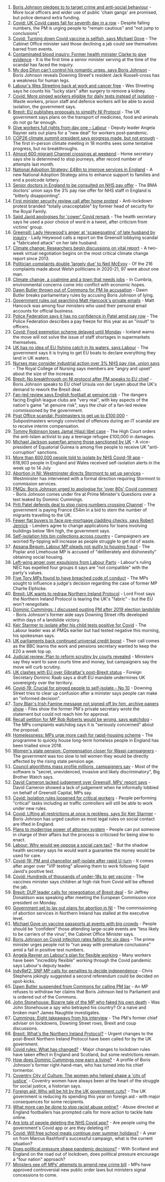 1. [Boris Johnson pledges to to target crime and anti-social behaviour](https://www.bbc.co.uk/news/uk-politics-57978618) - More local officers and wider use of public 'chain gangs' are promised, but police demand extra funding.
2. [Covid: UK Covid cases fall for seventh day in a row](https://www.bbc.co.uk/news/uk-57981899) - Despite falling numbers, the PM is urging people to "remain cautious" and "not jump to conclusions".
3. [Covid: Turning down Covid vaccine is selfish, says Michael Gove](https://www.bbc.co.uk/news/uk-politics-57987016) - The Cabinet Office minister said those declining a jab could see themselves barred from events.
4. [Contaminated blood inquiry: Former health minister Clarke to give evidence](https://www.bbc.co.uk/news/uk-57979570) - It is the first time a senior minister serving at the time of the scandal has faced the inquiry.
5. [My dog Dilyn can't control his romantic urges, says Boris Johnson](https://www.bbc.co.uk/news/uk-politics-57987491) - Boris Johnson reveals Downing Street's resident Jack Russell-cross has a weakness for human legs.
6. [Labour's Wes Streeting back at work and cancer free](https://www.bbc.co.uk/news/uk-politics-57983355) - Wes Streeting says he counts his "lucky stars" after surgery to remove a kidney.
7. [Covid: More pinged workers eligible for daily tests instead of isolation](https://www.bbc.co.uk/news/uk-politics-57977282) - Waste workers, prison staff and defence workers will be able to avoid isolation, the government says.
8. [Brexit: EU publishes proposals to simplify NI Protocol](https://www.bbc.co.uk/news/uk-northern-ireland-57978453) - The UK government says plans on the transport of medicines, food and animals do not go far enough.
9. [Give workers full rights from day one – Labour](https://www.bbc.co.uk/news/uk-57962405) - Deputy leader Angela Rayner sets out plans for a "new deal" for workers post-pandemic.
10. [COP26 climate summit president says progress made, but not enough](https://www.bbc.co.uk/news/science-environment-57975025) - The first in-person climate meeting in 18 months sees some tentative progress, but no breakthroughs.
11. [Almost 600 migrant Channel crossings at weekend](https://www.bbc.co.uk/news/uk-57966417) - Home secretary says she is determined to stop journeys, after record number of attempts last month.
12. [National Adoption Strategy: £48m to improve services in England](https://www.bbc.co.uk/news/uk-57962679) - A new National Adoption Strategy aims to enhance support to families and end a postcode lottery.
13. [Senior doctors in England to be consulted on NHS pay offer](https://www.bbc.co.uk/news/uk-57964780) - The BMA doctors' union says the 3% pay rise offer for NHS staff in England is "bitterly disappointing".
14. [First minister security review call after home protest](https://www.bbc.co.uk/news/uk-wales-57960252) - Anti-lockdown protest branded "totally unacceptable" by former head of security for the Royal Family.
15. [Sajid Javid apologises for 'cower' Covid remark](https://www.bbc.co.uk/news/uk-57961870) - The health secretary says he used a poor choice of word in a tweet, after criticism from victims' group.
16. [Greensill: Lady Heywood's anger at 'scapegoating' of late husband by inquiry](https://www.bbc.co.uk/news/uk-politics-57933130) - Lady Heywood calls a report on the Greensill lobbying scandal a "fabricated attack" on her late husband.
17. [Climate change: Researchers begin discussions on vital report](https://www.bbc.co.uk/news/science-environment-57944015) - A two-week virtual negotiation begins on the most critical climate change report since 2013.
18. [Politician complaints double 'largely due' to Neil McEvoy](https://www.bbc.co.uk/news/uk-wales-57948216) - Of the 216 complaints made about Welsh politicians in 2020-21, 97 were about one man.
19. [Climate change, a coalmine and a town that needs jobs](https://www.bbc.co.uk/news/uk-politics-57927389) - In Cumbria, environmental concerns come into conflict with economic hopes.
20. [Dawn Butler thrown out of Commons for PM lie accusation](https://www.bbc.co.uk/news/uk-politics-57927398) - Dawn Butler breaks parliamentary rules by accusing Boris Johnson of lying.
21. [Government rules out searching Matt Hancock's private emails](https://www.bbc.co.uk/news/uk-politics-57930820) - Matt Hancock was among four ministers who used their personal email accounts for official business.
22. [Police Federation says it has no confidence in Patel amid pay row](https://www.bbc.co.uk/news/uk-politics-57933129) - The Police Federation describes a pay freeze for this year as an "insult" to officers.
23. [Covid: Food exemption scheme delayed until Monday](https://www.bbc.co.uk/news/business-57937342) - Iceland warns the move will not solve the issue of staff shortages in supermarkets themselves.
24. [UK has no idea of EU fishing catch in its waters, says Labour](https://www.bbc.co.uk/news/uk-politics-57922251) - The government says it is trying to get EU boats to declare everything they land in UK waters.
25. [Nurses may consider industrial action over 3% NHS pay rise, union says](https://www.bbc.co.uk/news/health-57924271) - The Royal College of Nursing says members are "angry and upset" about the size of the increase.
26. [Brexit: No breakthrough on NI protocol after PM speaks to EU chief](https://www.bbc.co.uk/news/uk-politics-57930799) - Boris Johnson speaks to EU chief Ursula von der Leyen about the UK's demand to rework the Brexit deal.
27. [Fan-led review says English football at genuine risk](https://www.bbc.co.uk/sport/football/57929695) - The dangers facing English league clubs are "very real", with key aspects of the nation's game "at genuine risk", says the chair of a fan-led review commissioned by the government.
28. [Post Office scandal: Postmasters to get up to £100,000](https://www.bbc.co.uk/news/business-57928397) - Subpostmasters wrongly convicted of offences during an IT scandal are to receive interim compensation.
29. [Tommy Robinson loses Jamal Hijazi libel case](https://www.bbc.co.uk/news/uk-england-leeds-57930901) - The High Court orders the anti-Islam activist to pay a teenage refugee £100,000 in damages.
30. [Michael Jackson superfan among those sanctioned by UK](https://www.bbc.co.uk/news/uk-57923588) - A vice-president of Equatorial Guinea is among five people to receive UK "anti-corruption" sanctions.
31. [More than 600,000 people told to isolate by NHS Covid-19 app](https://www.bbc.co.uk/news/technology-57929162) - 618,903 people in England and Wales received self-isolation alerts in the week up to 14 July
32. [Abortion in NI: Westminster directs Stormont to set up services](https://www.bbc.co.uk/news/uk-northern-ireland-57921537) - Westminster has intervened with a formal direction requiring Stormont to commission services.
33. [PMQs: Boris Johnson urged to apologise for 'over 80s' Covid comment](https://www.bbc.co.uk/news/uk-politics-57917172) - Boris Johnson comes under fire at Prime Minister's Questions over a text leaked by Dominic Cummings.
34. [Priti Patel defends deal to stop rising numbers crossing Channel](https://www.bbc.co.uk/news/uk-57916659) - The government is paying France £54m in a bid to stem the number of migrants travelling to the UK.
35. [Fewer flat buyers to face pre-mortgage cladding checks, says Robert Jenrick](https://www.bbc.co.uk/news/uk-politics-57918265) - Lenders agree to change applications for loans involving buildings below 18m high, the government says.
36. [Self-isolation hits bin collections across country](https://www.bbc.co.uk/news/uk-england-57908171) - Campaigners are worried fly-tipping will increase as people struggle to get rid of waste.
37. [Apsana Begum: Labour MP pleads not guilty to housing fraud](https://www.bbc.co.uk/news/uk-england-london-57921569) - The Poplar and Limehouse MP is accused of "deliberately and dishonestly" obtaining social housing.
38. [Left-wing anger over expulsions from Labour Party](https://www.bbc.co.uk/news/uk-politics-57909481) - Labour's ruling NEC has expelled four groups it says are "not compatible" with the party's values.
39. [Five Tory MPs found to have breached code of conduct](https://www.bbc.co.uk/news/uk-politics-57914664) - The MPs sought to influence a judge's decision regarding the case of former MP Charlie Elphicke.
40. [Brexit: UK wants to redraw Northern Ireland Protocol](https://www.bbc.co.uk/news/uk-politics-57911148) - Lord Frost says the Northern Ireland Protocol is tearing the UK's "fabric" - but the EU won't renegotiate.
41. [Dominic Cummings: I discussed ousting PM after 2019 election landslide](https://www.bbc.co.uk/news/uk-politics-57880118) - Boris Johnson's former aide says Downing Street rifts developed within days of a landslide victory.
42. [Keir Starmer to isolate after his child tests positive for Covid](https://www.bbc.co.uk/news/uk-politics-57918823) - The Labour leader was at PMQs earlier but had tested negative this morning, his spokesman says.
43. [UK parliaments back continued universal credit boost](https://www.bbc.co.uk/news/uk-politics-57909480) - Their call comes as the BBC learns the work and pensions secretary wanted to keep the £20 a week top up.
44. [Judicial review: Plan to reform scrutiny by courts revealed](https://www.bbc.co.uk/news/uk-57909168) - Ministers say they want to save courts time and money, but campaigners say the move will curb scrutiny.
45. [UK clashes with EU over Gibraltar's post-Brexit status](https://www.bbc.co.uk/news/uk-politics-57908376) - Foreign Secretary Dominic Raab says a draft EU mandate undermines UK sovereignty over the territory.
46. [Covid-19: Crucial for pinged people to self-isolate - No 10](https://www.bbc.co.uk/news/uk-57902213) - Downing Street tries to clear up confusion after a minister says people can make an "informed decision".
47. [Tony Blair's Irish Famine message not signed off by him, archive papers show](https://www.bbc.co.uk/news/uk-57894210) - Files show the former PM's private secretary wrote the statement but could not reach him for approval.
48. [Recall petition for MP Rob Roberts would be wrong, says watchdog](https://www.bbc.co.uk/news/uk-wales-politics-57900798) - The MPs complaints watchdog says it is "seriously concerned" about the proposal.
49. [Homelessness: MPs urge more cash for rapid-housing scheme](https://www.bbc.co.uk/news/uk-politics-57899758) - The programme to quickly house long-term homeless people in England has been trialled since 2018.
50. [Women's state pension: Compensation closer for Waspi campaigners](https://www.bbc.co.uk/news/business-57900320) - The government was too slow to tell women they would be directly affected by the rising state pension age.
51. [Council algorithms mass profile millions, campaigners say](https://www.bbc.co.uk/news/uk-57869647) - Most of the software is "secret, unevidenced, invasive and likely discriminatory", Big Brother Watch says.
52. [David Cameron lacked judgement over Greensill, MPs' report says](https://www.bbc.co.uk/news/business-57889549) - David Cameron showed a lack of judgement when he informally lobbied on behalf of Greensill Capital, MPs say.
53. [Covid: Isolation rules loosened for critical workers](https://www.bbc.co.uk/news/uk-57894392) - People performing "critical" tasks including air traffic controllers will still be able to work under new rules.
54. [Covid: Lifting all restrictions at once is reckless, says Sir Keir Starmer](https://www.bbc.co.uk/news/uk-politics-57886976) - Boris Johnson has urged caution as most legal rules on social contact are lifted in England.
55. [Plans to modernise power of attorney system](https://www.bbc.co.uk/news/uk-57897609) - People can put someone in charge of their affairs but the process is criticised for being slow to enact.
56. [Labour: Why would we oppose a social care tax?](https://www.bbc.co.uk/news/uk-politics-57879629) - But the shadow health secretary says he would want a guarantee the money would be used for care.
57. [Covid-19: PM and chancellor self-isolate after rapid U-turn](https://www.bbc.co.uk/news/uk-57879730) - It comes after anger over "VIP testing" allowing them to work following Sajid Javid's positive test.
58. [Covid: Hundreds of thousands of under-18s to get vaccine](https://www.bbc.co.uk/news/health-57885845) - The vaccines minister says children at high risk from Covid will be offered the jab.
59. [Brexit: DUP leader calls for renegotiation of Brexit deal](https://www.bbc.co.uk/news/uk-northern-ireland-57885367) - Sir Jeffrey Donaldson was speaking after meeting the European Commission vice president on Monday.
60. [Government set to lay out plans for abortion in NI](https://www.bbc.co.uk/news/uk-northern-ireland-57882472) - The commissioning of abortion services in Northern Ireland has stalled at the executive level.
61. [Michael Gove on vaccine passports at events with big crowds](https://www.bbc.co.uk/news/uk-politics-57988623) - People should be “confident” those attending large-scale events are “less likely to be carriers of the virus”, the Cabinet Office Minister says.
62. [Boris Johnson on Covid infection rates falling for six days](https://www.bbc.co.uk/news/uk-politics-57986503) - The prime minister urges people not to “run away with premature conclusions” amid a fall in positive test numbers.
63. [Angela Rayner on Labour's plan for flexible working](https://www.bbc.co.uk/news/uk-politics-57973490) - Many workers have been "incredibly flexible" working through the Covid pandemic says Labour's deputy leader.
64. [IndyRef2: SNP MP calls for penalties to decide independence](https://www.bbc.co.uk/news/uk-politics-57930801) - Chris Stephens jokingly suggested a second referendum could be decided on spot-kicks.
65. [Dawn Butler suspended from Commons for calling PM liar](https://www.bbc.co.uk/news/uk-politics-57935246) - An MP refuses to withdraw her claims that Boris Johnson lied to Parliament and is ordered out of the Commons.
66. [John Stonehouse: Bizarre tale of the MP who faked his own death](https://www.bbc.co.uk/news/uk-politics-57942759) - Was John Stonehouse a spy who betrayed his country? Or a naive and broken man? James Naughtie investigates.
67. [Cummings: Eight takeaways from his interview](https://www.bbc.co.uk/news/uk-politics-57882892) - The PM's former chief adviser on lockdowns, Downing Street rows, Brexit and coup discussions.
68. [Brexit: What's the Northern Ireland Protocol?](https://www.bbc.co.uk/news/explainers-53724381) - Urgent changes to the post-Brexit Northern Ireland Protocol have been called for by the UK government.
69. [Covid rules: What has changed?](https://www.bbc.co.uk/news/explainers-52530518) - Major changes to lockdown rules have taken effect in England and Scotland, but some restrictions remain.
70. [How does Dominic Cummings now earn a living?](https://www.bbc.co.uk/news/uk-politics-49101464) - A profile of Boris Johnson's former right-hand-man, who has turned into his chief tormentor.
71. [Coventry City of Culture: The women who helped shape a 'city of justice'](https://www.bbc.co.uk/news/uk-england-coventry-warwickshire-57555779) - Coventry women have always been at the heart of the struggle for social justice, a historian says.
72. [Foreign aid: Who will be hit by the UK government cuts?](https://www.bbc.co.uk/news/57362816) - The UK government is reducing its spending this year on foreign aid - with major consequences for some recipients.
73. [What more can be done to stop racist abuse online?](https://www.bbc.co.uk/news/uk-politics-57820048) - Abuse directed at England footballers has prompted calls for more action to tackle hate online.
74. [Are lots of people deleting the NHS Covid app?](https://www.bbc.co.uk/news/57779371) - Are people using the government's Covid app or are they deleting it?
75. [Covid: Will free school meals continue over summer holidays?](https://www.bbc.co.uk/news/explainers-53053337) - A year on from Marcus Rashford's successful campaign, what is the current situation?
76. [Does political pressure shape pandemic decisions?](https://www.bbc.co.uk/news/uk-scotland-scotland-politics-57737414) - With Scotland and England on the road out of lockdown, does political pressure encourage a "four nation" approach?
77. [Ministers see off MPs' attempts to amend new crime bill](https://www.bbc.co.uk/news/uk-politics-57680917) - MPs have approved controversial new public order laws but ministers signal concessions to come.
